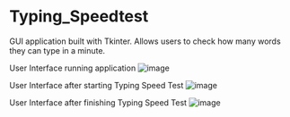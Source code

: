 # Typing_Speedtest
GUI application built with Tkinter. Allows users to check how many words they can type in a minute.


User Interface running application
![image](https://github.com/lauraporsch/Typing_Speedtest/assets/127047376/1515ac38-a609-4d60-95a0-d0a98e9f7161)

User Interface after starting Typing Speed Test
![image](https://github.com/lauraporsch/Typing_Speedtest/assets/127047376/502b8e88-7964-4e96-8599-037f989dfdce)

User Interface after finishing Typing Speed Test
![image](https://github.com/lauraporsch/Typing_Speedtest/assets/127047376/96ff5fbc-c6a6-461b-8f3b-a3ef4f55981a)
